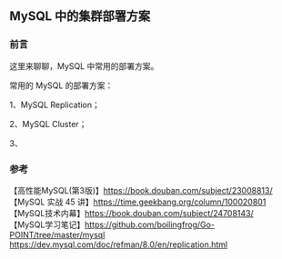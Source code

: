 ## MySQL 中的集群部署方案

### 前言

这里来聊聊，MySQL 中常用的部署方案。  

常用的 MySQL 的部署方案：   

1、MySQL Replication；  

2、MySQL Cluster；  

3、





### 参考

【高性能MySQL(第3版)】https://book.douban.com/subject/23008813/    
【MySQL 实战 45 讲】https://time.geekbang.org/column/100020801  
【MySQL技术内幕】https://book.douban.com/subject/24708143/    
【MySQL学习笔记】https://github.com/boilingfrog/Go-POINT/tree/master/mysql    
https://dev.mysql.com/doc/refman/8.0/en/replication.html
